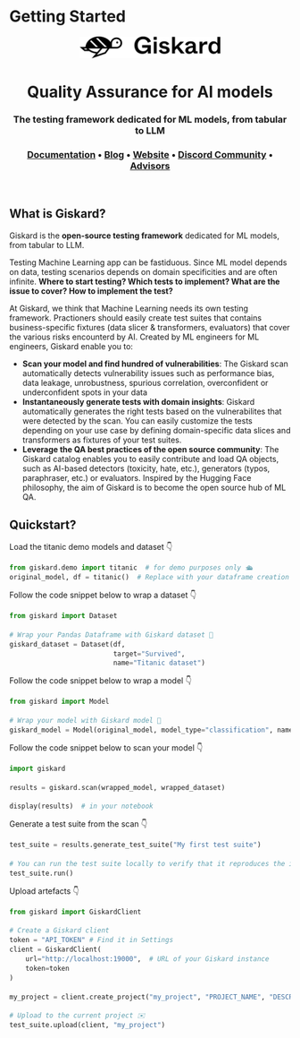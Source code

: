 # Getting Started

<p align="center">
  <img alt="giskardlogo" src="../assets/Logo_full_black@4x.jpg" style="width: 50%;">
</p>
<h1 align="center" weight='300' >Quality Assurance for AI models</h1>
<h3 align="center" weight='300' >The testing framework dedicated for  ML models, from tabular to LLM</h3>
<h3 align="center">
   <a href="https://docs.giskard.ai/"><b>Documentation</b></a> &bull;
   <a href="https://www.giskard.ai/knowledge-categories/blog/?utm_source=github&utm_medium=github&utm_campaign=github_readme&utm_id=readmeblog"><b>Blog</b></a> &bull;  
  <a href="https://www.giskard.ai/?utm_source=github&utm_medium=github&utm_campaign=github_readme&utm_id=readmeblog"><b>Website</b></a> &bull;
  <a href="https://gisk.ar/discord"><b>Discord Community</b></a> &bull;
  <a href="https://www.giskard.ai/about?utm_source=github&utm_medium=github&utm_campaign=github_readme&utm_id=readmeblog#advisors"><b>Advisors</b></a>
 </h3>
<br />

## What is Giskard?

Giskard is the **open-source testing framework** dedicated for  ML models, from tabular to LLM.

Testing Machine Learning app can be fastiduous. Since ML model depends on data,  testing scenarios depends on domain specificities and are often infinite. **Where to start testing? Which tests to implement? What are the issue to cover? How to implement the test?**

At Giskard, we think that Machine Learning needs its own testing framework. Practioners should easily create test suites that contains business-specific fixtures (data slicer & transformers, evaluators) that cover the various risks encounterd by AI. Created by ML engineers for ML engineers, Giskard enable you to:

* **Scan your model and find hundred of vulnerabilities**: The Giskard scan automatically detects vulnerability issues such as performance bias, data leakage, unrobustness, spurious correlation, overconfident or underconfident spots in your data
* **Instantaneously generate  tests  with domain insights**: Giskard automatically generates the right tests based on the vulnerabilites that were detected by the scan. You can easily customize the tests depending on your use case by defining domain-specific data slices and transformers as fixtures of your test suites.
* **Leverage the QA best practices of the open source community**: The Giskard catalog enables you to easily contribute and load QA objects, such as AI-based detectors (toxicity, hate, etc.), generators (typos, paraphraser, etc.) or evaluators. Inspired by the Hugging Face philosophy, the aim of Giskard is to become the open source hub of ML QA. 

## Quickstart?
Load the titanic demo models and dataset 👇
```python
from giskard.demo import titanic  # for demo purposes only 🛳️
original_model, df = titanic()  # Replace with your dataframe creation
```

Follow the code snippet below to wrap a dataset 👇
```python
from giskard import Dataset

# Wrap your Pandas Dataframe with Giskard dataset 🎁
giskard_dataset = Dataset(df,
                          target="Survived",
                          name="Titanic dataset")

```

Follow the code snippet below to wrap a model 👇
```python
from giskard import Model

# Wrap your model with Giskard model 🎁
giskard_model = Model(original_model, model_type="classification", name="Titanic model")
```

Follow the code snippet below to scan your model 👇
```python
import giskard

results = giskard.scan(wrapped_model, wrapped_dataset)

display(results)  # in your notebook

```

Generate a test suite from the scan 👇
```python
test_suite = results.generate_test_suite("My first test suite")

# You can run the test suite locally to verify that it reproduces the issues
test_suite.run()
```

Upload artefacts 👇
```python
from giskard import GiskardClient

# Create a Giskard client
token = "API_TOKEN" # Find it in Settings
client = GiskardClient(
    url="http://localhost:19000",  # URL of your Giskard instance
    token=token
)

my_project = client.create_project("my_project", "PROJECT_NAME", "DESCRIPTION")

# Upload to the current project ✉️
test_suite.upload(client, "my_project")
```
